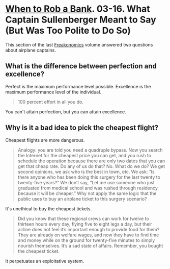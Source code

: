 # [When to Rob a Bank]. 03-16. What Captain Sullenberger Meant to Say (But Was Too Polite to Do So)

This section of the last [Freakonomics] volume answered two questions about airplane captains.

[Freakonomics]: ../../../series/freakonomics.md
[When to Rob a Bank]: https://www.google.com/books/edition/When_to_Rob_a_Bank/2lidBAAAQBAJ

## What is the difference between perfection and excellence?

Perfect is the maximum performance level possible. Excellence is the maximum performance level of the individual.

> 100 percent effort in all you do.

You can't attain perfection, but you can attain excellence.

## Why is it a bad idea to pick the cheapest flight?

Cheapest flights are more dangerous.

> Analogy: you are told you need a quadruple bypass. Now you search the Internet for the cheapest price you can get, and you rush to schedule the operation because there are only two dates that you can get that cheap rate. Do any of us do that? No. What do we do? We get second opinions, we ask who is the best in town, etc. We ask: “Is there anyone who has been doing this surgery for the last twenty to twenty-five years?” We don’t say, “Let me use someone who just graduated from medical school and was rushed through residency because it will be cheaper.” Why not apply the same logic that the public uses to buy an airplane ticket to this surgery scenario?

It's unethical to buy the cheapest tickets.

> Did you know that these regional crews can work for twelve to thirteen hours every day, flying five to eight legs a day, but their airline does not feel it’s important enough to provide food for them? They are already on welfare wages, and now they have to find time and money while on the ground for twenty-five minutes to simply nourish themselves. It’s a sad state of affairs. Remember, you bought the cheapest ticket.

It perpetuates an exploitative system.
